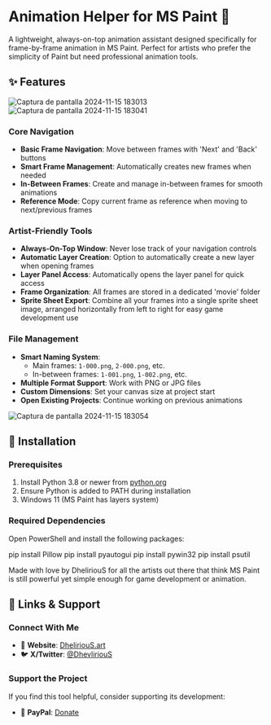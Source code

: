 # Animation Helper for MS Paint 🎨

A lightweight, always-on-top animation assistant designed specifically for frame-by-frame animation in MS Paint. Perfect for artists who prefer the simplicity of Paint but need professional animation tools.

## ✨ Features
![Captura de pantalla 2024-11-15 183013](https://github.com/user-attachments/assets/b5ba53f6-8bc0-47ad-8064-8ffb677732f7)
![Captura de pantalla 2024-11-15 183041](https://github.com/user-attachments/assets/7a05d332-88b2-4ba2-a5ea-c4aeb4fb3967)

### Core Navigation
- **Basic Frame Navigation**: Move between frames with 'Next' and 'Back' buttons
- **Smart Frame Management**: Automatically creates new frames when needed
- **In-Between Frames**: Create and manage in-between frames for smooth animations
- **Reference Mode**: Copy current frame as reference when moving to next/previous frames

### Artist-Friendly Tools
- **Always-On-Top Window**: Never lose track of your navigation controls
- **Automatic Layer Creation**: Option to automatically create a new layer when opening frames
- **Layer Panel Access**: Automatically opens the layer panel for quick access
- **Frame Organization**: All frames are stored in a dedicated 'movie' folder
- **Sprite Sheet Export**: Combine all your frames into a single sprite sheet image, arranged horizontally from left to right for easy game development use

### File Management
- **Smart Naming System**: 
  - Main frames: `1-000.png`, `2-000.png`, etc.
  - In-between frames: `1-001.png`, `1-002.png`, etc.
- **Multiple Format Support**: Work with PNG or JPG files
- **Custom Dimensions**: Set your canvas size at project start
- **Open Existing Projects**: Continue working on previous animations

![Captura de pantalla 2024-11-15 183054](https://github.com/user-attachments/assets/25805f54-e976-4818-8674-7d1f88b64e83)

## 🚀 Installation

### Prerequisites
1. Install Python 3.8 or newer from [python.org](https://python.org)
2. Ensure Python is added to PATH during installation
3. Windows 11 (MS Paint has layers system)

### Required Dependencies
Open PowerShell and install the following packages:

pip install Pillow
pip install pyautogui
pip install pywin32
pip install psutil


Made with love by DheliriouS for all the artists out there that think MS Paint is still powerful yet simple enough for game development or animation.
## 🔗 Links & Support
### Connect With Me
- 🎨 **Website**: [DheliriouS.art](https://www.DheliriouS.art/)
- 🐦 **X/Twitter**: [@DhevliriouS](https://www.x.com/@DhevliriouS)

### Support the Project
If you find this tool helpful, consider supporting its development:
- 💝 **PayPal**: [Donate](https://www.paypal.me/DheliriouS)
